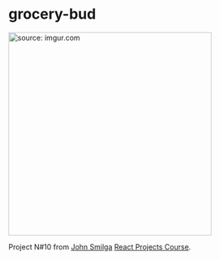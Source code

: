 # grocery-bud

<img src="https://i.imgur.com/hR9I6CU.png" title="source: imgur.com" width="400"/>

Project N#10 from [John Smilga](https://github.com/john-smilga) [React Projects Course](https://www.youtube.com/watch?v=ly3m6mv5qvg&t=1184s&ab_channel=CodingAddict).
